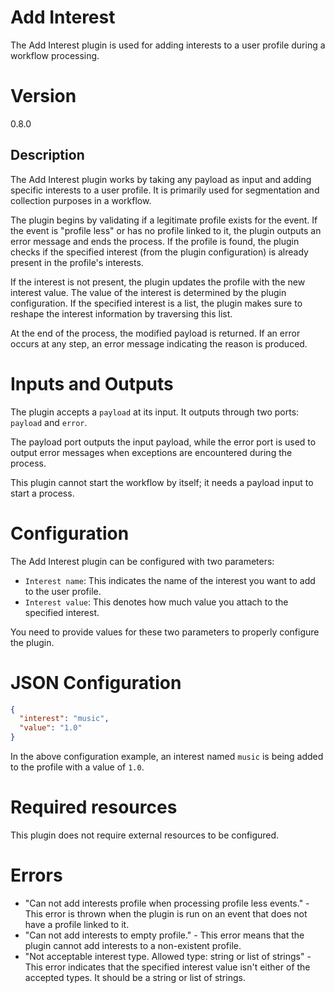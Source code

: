 # Add Interest

The Add Interest plugin is used for adding interests to a user profile during a workflow processing.

# Version

0.8.0

## Description

The Add Interest plugin works by taking any payload as input and adding specific interests to a user profile. It is primarily used for segmentation and collection purposes in a workflow. 

The plugin begins by validating if a legitimate profile exists for the event. If the event is "profile less" or has no profile linked to it, the plugin outputs an error message and ends the process. If the profile is found, the plugin checks if the specified interest (from the plugin configuration) is already present in the profile's interests. 

If the interest is not present, the plugin updates the profile with the new interest value. The value of the interest is determined by the plugin configuration. If the specified interest is a list, the plugin makes sure to reshape the interest information by traversing this list. 

At the end of the process, the modified payload is returned. If an error occurs at any step, an error message indicating the reason is produced.

# Inputs and Outputs

The plugin accepts a `payload` at its input. It outputs through two ports: `payload` and `error`. 

The payload port outputs the input payload, while the error port is used to output error messages when exceptions are encountered during the process.

This plugin cannot start the workflow by itself; it needs a payload input to start a process.

# Configuration

The Add Interest plugin can be configured with two parameters:

- `Interest name`: This indicates the name of the interest you want to add to the user profile.
- `Interest value`: This denotes how much value you attach to the specified interest.

You need to provide values for these two parameters to properly configure the plugin.

# JSON Configuration

```json
{
  "interest": "music",
  "value": "1.0"
}
```

In the above configuration example, an interest named `music` is being added to the profile with a value of `1.0`.

# Required resources

This plugin does not require external resources to be configured.

# Errors

- "Can not add interests profile when processing profile less events." - This error is thrown when the plugin is run on an event that does not have a profile linked to it.
- "Can not add interests to empty profile." - This error means that the plugin cannot add interests to a non-existent profile.
- "Not acceptable interest type. Allowed type: string or list of strings" - This error indicates that the specified interest value isn't either of the accepted types. It should be a string or list of strings.